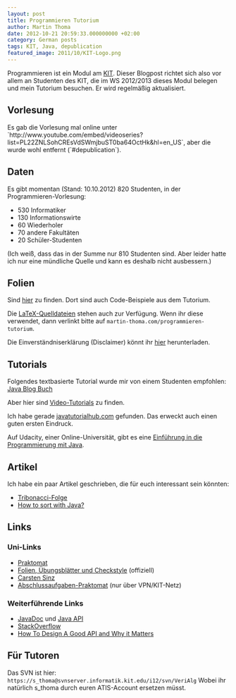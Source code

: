 ```yaml
---
layout: post
title: Programmieren Tutorium
author: Martin Thoma
date: 2012-10-21 20:59:33.000000000 +02:00
category: German posts
tags: KIT, Java, depublication
featured_image: 2011/10/KIT-Logo.png
---
```

<div class="info">Programmieren ist ein Modul am <a href="http://de.wikipedia.org/wiki/Karlsruher_Institut_f%C3%BCr_Technologie">KIT</a>. Dieser Blogpost richtet sich also vor allem an Studenten des KIT, die im WS 2012/2013 dieses Modul belegen und mein Tutorium besuchen. Er wird regelmäßig aktualisiert.</div>

<h2>Vorlesung</h2>
Es gab die Vorlesung mal online unter `http://www.youtube.com/embed/videoseries?list=PL22ZNLSohCREsVdSWmjbuST0ba64OctHk&amp;hl=en_US`, aber die wurde
wohl entfernt (`#depublication`).

<h2>Daten</h2>
Es gibt momentan (Stand: 10.10.2012) 820 Studenten, in der Programmieren-Vorlesung:
<ul>
 <li>530 Informatiker</li>
 <li>130 Informationswirte</li>
 <li>60 Wiederholer</li>
 <li>70 andere Fakultäten</li>
 <li>20 Schüler-Studenten</li>
</ul>

(Ich weiß, dass das in der Summe nur 810 Studenten sind. Aber leider hatte ich nur eine mündliche Quelle und kann es deshalb nicht ausbessern.)

<h2>Folien</h2>
Sind <a href="https://github.com/MartinThoma/prog-ws1213">hier</a> zu finden. Dort sind auch Code-Beispiele aus dem Tutorium.

Die <a href="https://github.com/MartinThoma/LaTeX-examples/tree/master/presentations/Programmieren-Tutorium">LaTeX-Quelldateien</a> stehen auch zur Verfügung. Wenn ihr diese verwendet, dann verlinkt bitte auf <code>martin-thoma.com/programmieren-tutorium</code>.

Die Einverständniserklärung (Disclaimer) könnt ihr <a href="https://github.com/MartinThoma/prog-ws1213/blob/master/Dokumente/2012-10-15_Einverst%C3%A4ndniserklaerung.pdf?raw=true">hier</a> herunterladen.

<h2>Tutorials</h2>
Folgendes textbasierte Tutorial wurde mir von einem Studenten empfohlen: <a href="http://www.java-blog-buch.de/inhaltsverzeichnis/">Java Blog Buch</a>

Aber hier sind <a href="../learning-java/">Video-Tutorials</a> zu finden.

Ich habe gerade <a href="http://www.javatutorialhub.com/java-platform.html">javatutorialhub.com</a> gefunden. Das erweckt auch einen guten ersten Eindruck.

Auf Udacity, einer Online-Universität, gibt es eine <a href="https://www.udacity.com/course/cs046">Einführung in die Programmierung mit Java</a>. 

<h2>Artikel</h2>
Ich habe ein paar Artikel geschrieben, die für euch interessant sein könnten:

<ul>
  <li><a href="../tribonacci-folge/">Tribonacci-Folge</a></li>
  <li><a href="../how-to-sort-with-java/">How to sort with Java?</a></li>
</ul>

<h2>Links</h2>
<h3>Uni-Links</h3>
<ul>
  <li><a href="https://praktomat.info.uni-karlsruhe.de/">Praktomat</a></li>
  <li><a href="http://baldur.iti.uka.de/programmieren/">Folien, Übungsblätter und Checkstyle</a> (offiziell)</li>
  <li><a href="http://verialg.iti.kit.edu/english/583.php">Carsten Sinz</a></li>
  <li><a href="https://praktomat.info.uni-karlsruhe.de/praktomat_2012_WS_Abschluss">Abschlussaufgaben-Praktomat</a> (nur über VPN/KIT-Netz)</li>
</ul>

<h3>Weiterführende Links</h3>
<ul>
  <li><a href="http://docs.oracle.com/javase/7/docs/">JavaDoc</a> und <a href="http://docs.oracle.com/javase/7/docs/api/">Java API</a></li>
  <li><a href="http://stackoverflow.com/">StackOverflow</a></li>
  <li><a href="//www.youtube.com/watch?v=aAb7hSCtvGw">How To Design A Good API and Why it Matters</a></li>
</ul>

<h2>Für Tutoren</h2>
Das SVN ist hier:
<code>https://s_thoma@svnserver.informatik.kit.edu/i12/svn/VeriAlg</code>
Wobei ihr natürlich s_thoma durch euren ATIS-Account ersetzen müsst.
